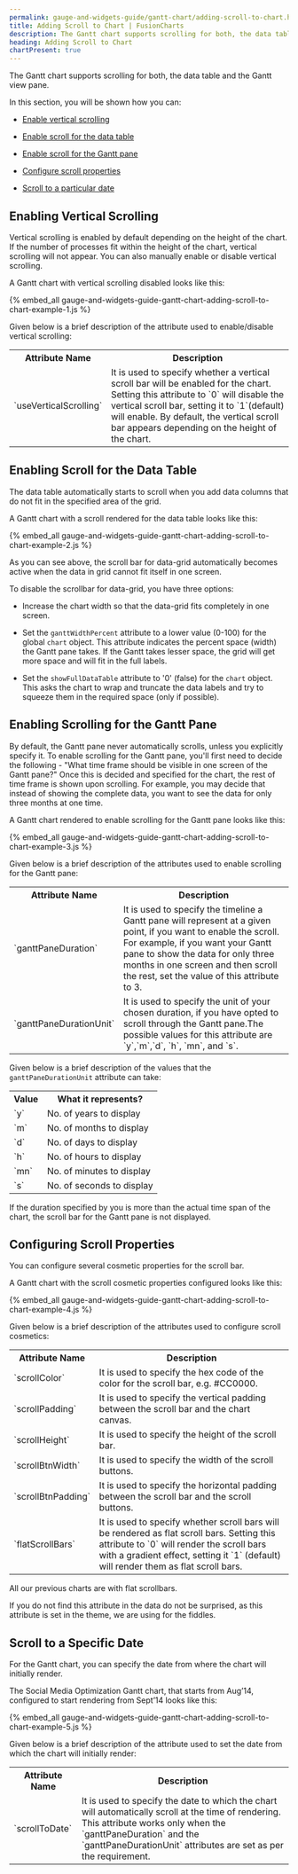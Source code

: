```yaml
---
permalink: gauge-and-widgets-guide/gantt-chart/adding-scroll-to-chart.html
title: Adding Scroll to Chart | FusionCharts
description: The Gantt chart supports scrolling for both, the data table and the Gantt view pane. This section about vertical scrolling for data table and gantt pane
heading: Adding Scroll to Chart
chartPresent: true
---
```


The Gantt chart supports scrolling for both, the data table and the Gantt view pane.

In this section, you will be shown how you can:

* <a href="/gauge-and-widgets-guide/gantt-chart/adding-scroll-to-chart#enabling-vertical-scrolling" class="smoth-scroll">Enable vertical scrolling</a>

* <a href="/gauge-and-widgets-guide/gantt-chart/adding-scroll-to-chart#enabling-scroll-for-the-data-table" class="smoth-scroll">Enable scroll for the data table</a>

* <a href="/gauge-and-widgets-guide/gantt-chart/adding-scroll-to-chart#enabling-scrolling-for-the-gantt-pane" class="smoth-scroll">Enable scroll for the Gantt pane</a>

* <a href="/gauge-and-widgets-guide/gantt-chart/adding-scroll-to-chart#configuring-scroll-properties" class="smoth-scroll">Configure scroll properties</a>

* <a href="/gauge-and-widgets-guide/gantt-chart/adding-scroll-to-chart#scroll-to-a-specific-date" class="smoth-scroll">Scroll to a particular date</a>

## Enabling Vertical Scrolling

Vertical scrolling is enabled by default depending on the height of the chart. If the number of processes fit within the height of the chart, vertical scrolling will not appear. You can also manually enable or disable vertical scrolling.

A Gantt chart with vertical scrolling disabled looks like this:

{% embed_all gauge-and-widgets-guide-gantt-chart-adding-scroll-to-chart-example-1.js %}

Given below is a brief description of the attribute used to enable/disable vertical scrolling:

<table>
  <tr>
    <th>Attribute Name</th>
    <th>Description</th>
  </tr>
  <tr>
    <td>`useVerticalScrolling`</td>
    <td>It is used to specify whether a vertical scroll bar will be enabled for the chart. Setting this attribute to `0` will disable the vertical scroll bar, setting it to `1`(default) will enable.
    By default, the vertical scroll bar appears depending on the height of the chart.</td>
  </tr>
</table>


## Enabling Scroll for the Data Table

The data table automatically starts to scroll when you add data columns that do not fit in the specified area of the grid.

A Gantt chart with a scroll rendered for the data table looks like this:

{% embed_all gauge-and-widgets-guide-gantt-chart-adding-scroll-to-chart-example-2.js %}



As you can see above, the scroll bar for data-grid automatically becomes active when the data in grid cannot fit itself in one screen.

To disable the scrollbar for data-grid, you have three options:

* Increase the chart width so that the data-grid fits completely in one screen.

* Set the `ganttWidthPercent` attribute to a lower value (0-100) for the global `chart` object. This attribute indicates the percent space (width) the Gantt pane takes. If the Gantt takes lesser space, the grid will get more space and will fit in the full labels.

* Set the `showFullDataTable` attribute to '0' (false) for the `chart` object. This asks the chart to wrap and truncate the data labels and try to squeeze them in the required space (only if possible).

## Enabling Scrolling for the Gantt Pane

By default, the Gantt pane never automatically scrolls, unless you explicitly specify it. To enable scrolling for the Gantt pane, you'll first need to decide the following - "What time frame should be visible in one screen of the Gantt pane?" Once this is decided and specified for the chart, the rest of time frame is shown upon scrolling. For example, you may decide that instead of showing the complete data, you want to see the data for only three months at one time.

A Gantt chart rendered to enable scrolling for the Gantt pane looks like this:

{% embed_all gauge-and-widgets-guide-gantt-chart-adding-scroll-to-chart-example-3.js %}

Given below is a brief description of the attributes used to enable scrolling for the Gantt pane:

<table>
  <tr>
    <th>Attribute Name</th>
    <th>Description</th>
  </tr>
  <tr>
    <td>`ganttPaneDuration`</td>
    <td>It is used to specify the timeline a Gantt pane will represent at a given point, if you want to enable the scroll. For example, if you want your Gantt pane to show the data for only three months in one screen and then scroll the rest, set the value of this attribute to 3.</td>
  </tr>
  <tr>
    <td>`ganttPaneDurationUnit`</td>
    <td>It is used to specify the unit of your chosen duration, if you have opted to scroll through the Gantt pane.The possible values for this attribute are `y`,`m`,`d`, `h`, `mn`, and `s`.</td>
  </tr>
</table>


Given below is a brief description of the values that the `ganttPaneDurationUnit` attribute can take:

<table>
  <tr>
    <th>Value</th>
    <th>What it represents?</th>
  </tr>
  <tr>
    <td>`y`</td>
    <td>No. of years to display </td>
  </tr>
  <tr>
    <td>`m`</td>
    <td>No. of months to display</td>
  </tr>
  <tr>
    <td>`d`</td>
    <td>No. of days to display</td>
  </tr>
  <tr>
    <td>`h`</td>
    <td>No. of hours to display</td>
  </tr>
  <tr>
    <td>`mn`</td>
    <td>No. of minutes to display</td>
  </tr>
  <tr>
    <td>`s`</td>
    <td>No. of seconds to display </td>
  </tr>
</table>


<p class="text-info">If the duration specified by you is more than the actual time span of the chart, the scroll bar for the Gantt pane is not displayed.</p>

## Configuring Scroll Properties

You can configure several cosmetic properties for the scroll bar.

A Gantt chart with the scroll cosmetic properties configured looks like this:

{% embed_all gauge-and-widgets-guide-gantt-chart-adding-scroll-to-chart-example-4.js %}

Given below is a brief description of the attributes used to configure scroll cosmetics:

<table>
  <tr>
    <th>Attribute Name</th>
    <th>Description</th>
  </tr>
  <tr>
    <td>`scrollColor`</td>
    <td>It is used to specify the hex code of the color for the scroll bar, e.g. #CC0000. </td>
  </tr>
  <tr>
    <td>`scrollPadding`</td>
    <td>It is used to specify the vertical padding between the scroll bar and the chart canvas.</td>
  </tr>
  <tr>
    <td>`scrollHeight`</td>
    <td>It is used to specify the height of the scroll bar.</td>
  </tr>
  <tr>
    <td>`scrollBtnWidth`</td>
    <td>It is used to specify the width of the scroll buttons.</td>
  </tr>
  <tr>
    <td>`scrollBtnPadding`</td>
    <td>It is used to specify the horizontal padding between the scroll bar and the scroll buttons. </td>
  </tr>
  <tr>
    <td>`flatScrollBars`</td>
    <td>It is used to specify whether scroll bars will be rendered as flat scroll bars. Setting this attribute to `0` will render the scroll bars with a gradient effect, setting it `1` (default) will render them as flat scroll bars. </td>
  </tr>
</table>


All our previous charts are with flat scrollbars.

<p class="text-info">If you do not find this attribute in the data do not be surprised, as this attribute is set in the theme, we are using for the fiddles.</p>


## Scroll to a Specific Date

For the Gantt chart, you can specify the date from where the chart will initially render.

The Social Media Optimization Gantt chart, that starts from Aug’14, configured to start rendering from Sept’14 looks like this:

{% embed_all gauge-and-widgets-guide-gantt-chart-adding-scroll-to-chart-example-5.js %}

Given below is a brief description of the attribute used to set the date from which the chart will initially render:

<table>
  <tr>
    <th>Attribute Name</th>
    <th>Description</th>
  </tr>
  <tr>
    <td>`scrollToDate`</td>
    <td>It is used to specify the date to which the chart will automatically scroll at the time of rendering. This attribute works only when the `ganttPaneDuration` and the `ganttPaneDurationUnit` attributes are set as per the requirement. </td>
  </tr>
</table>